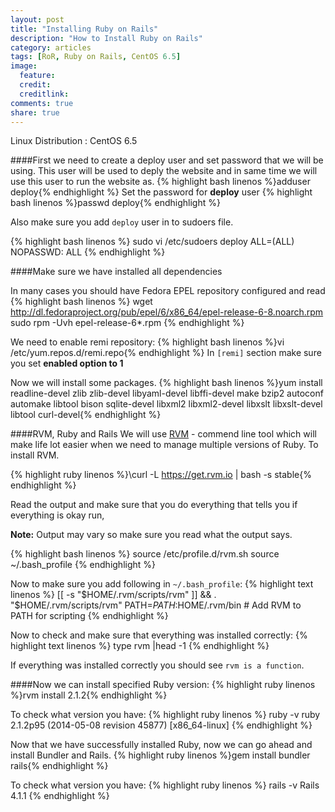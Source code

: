 ```yaml
---
layout: post
title: "Installing Ruby on Rails"
description: "How to Install Ruby on Rails"
category: articles
tags: [RoR, Ruby on Rails, CentOS 6.5]
image:
  feature:
  credit:
  creditlink:
comments: true
share: true
---
```


Linux Distribution : CentOS 6.5

####First we need to create a deploy user and set password that we will be using.
This user will be used to deply the website and in same time we will use this user to run the website as.
{% highlight bash linenos %}adduser deploy{% endhighlight %}
Set the password for **deploy** user
{% highlight bash linenos %}passwd deploy{% endhighlight %}

Also make sure you add ```deploy``` user in to sudoers file.

{% highlight bash linenos %}
sudo vi /etc/sudoers
deploy	ALL=(ALL) NOPASSWD: ALL
{% endhighlight %}

####Make sure we have installed all dependencies

In many cases you should have Fedora EPEL repository configured and read
{% highlight bash linenos %}
wget http://dl.fedoraproject.org/pub/epel/6/x86_64/epel-release-6-8.noarch.rpm
sudo rpm -Uvh epel-release-6*.rpm
{% endhighlight %}

We need to enable remi repository:
{% highlight bash linenos %}vi /etc/yum.repos.d/remi.repo{% endhighlight %}
In ```[remi]``` section make sure you set **enabled option to 1**

Now we will install some packages.
{% highlight bash linenos %}yum install readline-devel zlib zlib-devel libyaml-devel libffi-devel  make bzip2 autoconf automake libtool bison sqlite-devel libxml2 libxml2-devel libxslt libxslt-devel libtool curl-devel{% endhighlight %}


####RVM, Ruby and Rails
We will use [RVM](http://rvm.io/rvm/install) - commend line tool which will make life lot easier when we need to manage multiple versions of Ruby.
To install RVM.

{% highlight ruby linenos %}\curl -L https://get.rvm.io | bash -s stable{% endhighlight %}

Read the output and make sure that you do everything that tells you if everything is okay run,

**Note:** Output may vary so make sure you read what the output says.

{% highlight bash linenos %}
source /etc/profile.d/rvm.sh
source ~/.bash_profile
{% endhighlight %}

Now to make sure you add following in ```~/.bash_profile```:
{% highlight text linenos %}
[[ -s "$HOME/.rvm/scripts/rvm" ]] && . "$HOME/.rvm/scripts/rvm"
PATH=$PATH:$HOME/.rvm/bin # Add RVM to PATH for scripting
{% endhighlight %}

Now to check and make sure that everything was installed correctly:
{% highlight text linenos %}
type rvm |head -1
{% endhighlight %}

If everything was installed correctly you should see ```rvm is a function```.

####Now we can install specified Ruby version:
{% highlight ruby linenos %}rvm install 2.1.2{% endhighlight %}

To check what version you have:
{% highlight ruby linenos %}
ruby -v
ruby 2.1.2p95 (2014-05-08 revision 45877) [x86_64-linux]
{% endhighlight %}

Now that we have successfully installed Ruby, now we can go ahead and install Bundler and Rails.
{% highlight ruby linenos %}gem install bundler rails{% endhighlight %}

To check what version you have:
{% highlight ruby linenos %}
rails -v
Rails 4.1.1
{% endhighlight %}
